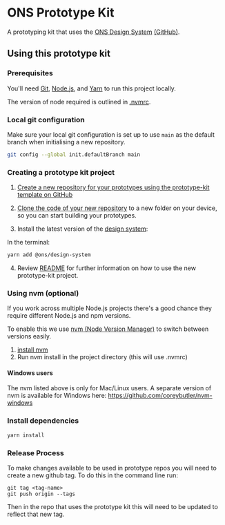 # ONS Prototype Kit

A prototyping kit that uses the [ONS Design System](https://ons-design-system.netlify.com/) [(GitHub)](https://github.com/ONSdigital/design-system).

## Using this prototype kit

### Prerequisites

You'll need [Git](https://help.github.com/articles/set-up-git/), [Node.js](https://nodejs.org/en/), and [Yarn](https://yarnpkg.com/en/docs/getting-started) to run this project locally.

The version of node required is outlined in [.nvmrc](./.nvmrc).

### Local git configuration

Make sure your local git configuration is set up to use `main` as the default branch when initialising a new repository.

```bash
git config --global init.defaultBranch main
```

### Creating a prototype kit project

1. [Create a new repository for your prototypes using the prototype-kit template on GitHub](https://github.com/ONSdigital/prototype-kit-template/generate)

2. [Clone the code of your new repository](https://docs.github.com/en/repositories/creating-and-managing-repositories/cloning-a-repository) to a new folder on your device, so you can start building your prototypes.

3. Install the latest version of the [design system](https://ons-design-system.netlify.com/):

In the terminal:

```bash
yarn add @ons/design-system
```

4. Review [README](https://github.com/ONSdigital/prototype-kit#readme) for further information on how to use the new prototype-kit project.

### Using nvm (optional)

If you work across multiple Node.js projects there's a good chance they require different Node.js and npm versions.

To enable this we use [nvm (Node Version Manager)](https://github.com/creationix/nvm) to switch between versions easily.

1. [install nvm](https://github.com/creationix/nvm#installation)
2. Run nvm install in the project directory (this will use .nvmrc)

#### Windows users

The nvm listed above is only for Mac/Linux users. A separate version of nvm is available for Windows here: https://github.com/coreybutler/nvm-windows

### Install dependencies

```bash
yarn install
```

### Release Process

To make changes available to be used in prototype repos you will need to create a new github tag. To do this in the command line run:

```
git tag <tag-name>
git push origin --tags
```

Then in the repo that uses the prototype kit this will need to be updated to reflect that new tag.

